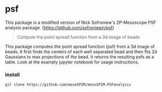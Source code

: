 # psf

This package is a modified version of Nick Sofroniew's 2P-Mesoscope PSF analysis package.  (https://github.com/sofroniewn/psf)

> Compute the point spread function from a 3d image of beads

This package computes the point spread function (psf) from a 3d image of beads. It first finds the centers of each well separated bead and then fits 2d Gaussians to max projections of the bead. It returns the resulting psfs as a table. Look at the examply jupyter notebook for usage instructions.

### install

```bash
git clone https://github.com/mesoSPIM/mesoSPIM-PSFanalysis
```
